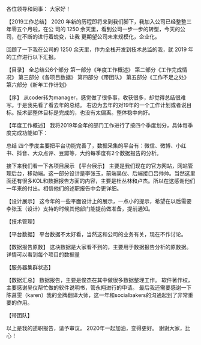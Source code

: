 各位领导和同事：
大家好！

【2019工作总结】
2020 年新的历程即将来到我们脚下，我加入公司已经整整三年零五个月啦，在公
司的 1250 余天里，看到公司一步一步的转型，今天的公司，在不断的进行着蜕变，让我
更期望公司未来规模化，企业化。

回顾了一下我在公司的 1250 余天里，作为全栈开发到技术总监的我，就 2019 年的工作进行以下汇报。

【目录】
全总结公6个部分
第一部分《年度工作概述》
第二部分《工作完成情况》
第三部分《各项目数据》
第四部分《带团队》
第五部分《工作不足之处》
第六部分《新年工作计划》

【序】
从coder转为manager，感觉做了很多事，收获很多，却觉得总结很难写。于是我先看了看去年的总结。
右边为去年的对19年的一个工作计划或者说目标。技术部整体目标是完成的，也没有太偏离。整体稳中向好。

【年度工作概述】
我将2019年全年的部门工作进行了按四个季度划分，具体每季度完成功能如下：

总结
四个季度主要把平台功能完善了，数据采集的平台有：微信、微博、小红书、抖音、大众点评、豆瓣等，大约每季度有2个数据报告的分析。


接下来我们看一下各项目展示
【平台展示】
主要是我们现在的官方网站，网站管理后台，移动端。这一部分设计是李张玉，前端吴仪、后端接口吕帅帅。当然这里面还有很多KOL和数据报告方面的内容，主要是杜丛林和卢杰。所以在这感谢他们一年来的付出。相信他们的述职报告中会更详细。

【设计展示】
这今年的一些平面设计上的展示，一点小的提示，希望在以后需要李张玉（设计）支持的时候其他部门能提前做准备，提前通知。

【技术管理】

【平台数据】
平台数据不太好看，当然这和公司的业务有关，现在不作讨论。

【数据报告原数】
这块数据是大家看不到的，主要用于数据报告分析的原数据。详情可以看到每个项目的数据量

【服务器集群状态】

【数据汇总】
数据报告，主要是俊杰在其中做很多数据整理工作。
软件著作权，主要感谢吴仪帮忙做的软件说明书，管永翔进行的申请。
最后我还需要感谢一下陈菖雯（karen）我的金牌翻译大师，这一年和socialbakers的沟通起到了非常重要的作用。

【带团队】




以上是我的述职报告，请予审议。
2020年一起加油，变得更好。
谢谢大家，比心！
